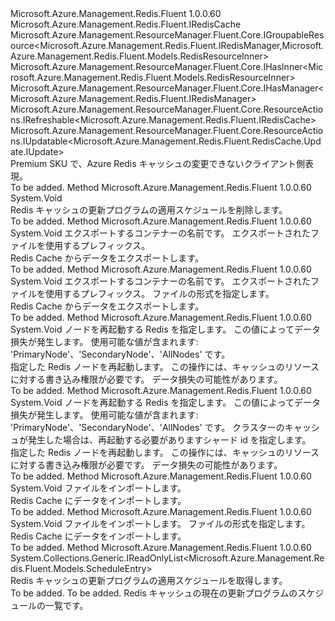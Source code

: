 <Type Name="IRedisCachePremium" FullName="Microsoft.Azure.Management.Redis.Fluent.IRedisCachePremium">
  <TypeSignature Language="C#" Value="public interface IRedisCachePremium : Microsoft.Azure.Management.Redis.Fluent.IRedisCache, Microsoft.Azure.Management.ResourceManager.Fluent.Core.IGroupableResource&lt;Microsoft.Azure.Management.Redis.Fluent.IRedisManager,Microsoft.Azure.Management.Redis.Fluent.Models.RedisResourceInner&gt;, Microsoft.Azure.Management.ResourceManager.Fluent.Core.IHasInner&lt;Microsoft.Azure.Management.Redis.Fluent.Models.RedisResourceInner&gt;, Microsoft.Azure.Management.ResourceManager.Fluent.Core.IHasManager&lt;Microsoft.Azure.Management.Redis.Fluent.IRedisManager&gt;, Microsoft.Azure.Management.ResourceManager.Fluent.Core.ResourceActions.IRefreshable&lt;Microsoft.Azure.Management.Redis.Fluent.IRedisCache&gt;, Microsoft.Azure.Management.ResourceManager.Fluent.Core.ResourceActions.IUpdatable&lt;Microsoft.Azure.Management.Redis.Fluent.RedisCache.Update.IUpdate&gt;" />
  <TypeSignature Language="ILAsm" Value=".class public interface auto ansi abstract IRedisCachePremium implements class Microsoft.Azure.Management.Redis.Fluent.IRedisCache, class Microsoft.Azure.Management.ResourceManager.Fluent.Core.IGroupableResource`2&lt;class Microsoft.Azure.Management.Redis.Fluent.IRedisManager, class Microsoft.Azure.Management.Redis.Fluent.Models.RedisResourceInner&gt;, class Microsoft.Azure.Management.ResourceManager.Fluent.Core.IHasId, class Microsoft.Azure.Management.ResourceManager.Fluent.Core.IHasInner`1&lt;class Microsoft.Azure.Management.Redis.Fluent.Models.RedisResourceInner&gt;, class Microsoft.Azure.Management.ResourceManager.Fluent.Core.IHasManager`1&lt;class Microsoft.Azure.Management.Redis.Fluent.IRedisManager&gt;, class Microsoft.Azure.Management.ResourceManager.Fluent.Core.IHasName, class Microsoft.Azure.Management.ResourceManager.Fluent.Core.IHasResourceGroup, class Microsoft.Azure.Management.ResourceManager.Fluent.Core.IResource, class Microsoft.Azure.Management.ResourceManager.Fluent.Core.ResourceActions.IIndexable, class Microsoft.Azure.Management.ResourceManager.Fluent.Core.ResourceActions.IRefreshable`1&lt;class Microsoft.Azure.Management.Redis.Fluent.IRedisCache&gt;, class Microsoft.Azure.Management.ResourceManager.Fluent.Core.ResourceActions.IUpdatable`1&lt;class Microsoft.Azure.Management.Redis.Fluent.RedisCache.Update.IUpdate&gt;" />
  <TypeSignature Language="DocId" Value="T:Microsoft.Azure.Management.Redis.Fluent.IRedisCachePremium" />
  <TypeSignature Language="VB.NET" Value="Public Interface IRedisCachePremium&#xA;Implements IGroupableResource(Of IRedisManager, RedisResourceInner), IHasInner(Of RedisResourceInner), IHasManager(Of IRedisManager), IRedisCache, IRefreshable(Of IRedisCache), IUpdatable(Of IUpdate)" />
  <TypeSignature Language="F#" Value="type IRedisCachePremium = interface&#xA;    interface IRedisCache&#xA;    interface IGroupableResource&lt;IRedisManager, RedisResourceInner&gt;&#xA;    interface IResource&#xA;    interface IIndexable&#xA;    interface IHasId&#xA;    interface IHasName&#xA;    interface IHasResourceGroup&#xA;    interface IHasManager&lt;IRedisManager&gt;&#xA;    interface IHasInner&lt;RedisResourceInner&gt;&#xA;    interface IRefreshable&lt;IRedisCache&gt;&#xA;    interface IUpdatable&lt;IUpdate&gt;" />
  <AssemblyInfo>
    <AssemblyName>Microsoft.Azure.Management.Redis.Fluent</AssemblyName>
    <AssemblyVersion>1.0.0.60</AssemblyVersion>
  </AssemblyInfo>
  <Interfaces>
    <Interface>
      <InterfaceName>Microsoft.Azure.Management.Redis.Fluent.IRedisCache</InterfaceName>
    </Interface>
    <Interface>
      <InterfaceName>Microsoft.Azure.Management.ResourceManager.Fluent.Core.IGroupableResource&lt;Microsoft.Azure.Management.Redis.Fluent.IRedisManager,Microsoft.Azure.Management.Redis.Fluent.Models.RedisResourceInner&gt;</InterfaceName>
    </Interface>
    <Interface>
      <InterfaceName>Microsoft.Azure.Management.ResourceManager.Fluent.Core.IHasInner&lt;Microsoft.Azure.Management.Redis.Fluent.Models.RedisResourceInner&gt;</InterfaceName>
    </Interface>
    <Interface>
      <InterfaceName>Microsoft.Azure.Management.ResourceManager.Fluent.Core.IHasManager&lt;Microsoft.Azure.Management.Redis.Fluent.IRedisManager&gt;</InterfaceName>
    </Interface>
    <Interface>
      <InterfaceName>Microsoft.Azure.Management.ResourceManager.Fluent.Core.ResourceActions.IRefreshable&lt;Microsoft.Azure.Management.Redis.Fluent.IRedisCache&gt;</InterfaceName>
    </Interface>
    <Interface>
      <InterfaceName>Microsoft.Azure.Management.ResourceManager.Fluent.Core.ResourceActions.IUpdatable&lt;Microsoft.Azure.Management.Redis.Fluent.RedisCache.Update.IUpdate&gt;</InterfaceName>
    </Interface>
  </Interfaces>
  <Docs>
    <summary>
            Premium SKU で、Azure Redis キャッシュの変更できないクライアント側表現。
            </summary>
    <remarks>To be added.</remarks>
  </Docs>
  <Members>
    <Member MemberName="DeletePatchSchedule">
      <MemberSignature Language="C#" Value="public void DeletePatchSchedule ();" />
      <MemberSignature Language="ILAsm" Value=".method public hidebysig newslot virtual instance void DeletePatchSchedule() cil managed" />
      <MemberSignature Language="DocId" Value="M:Microsoft.Azure.Management.Redis.Fluent.IRedisCachePremium.DeletePatchSchedule" />
      <MemberSignature Language="VB.NET" Value="Public Sub DeletePatchSchedule ()" />
      <MemberSignature Language="F#" Value="abstract member DeletePatchSchedule : unit -&gt; unit" Usage="iRedisCachePremium.DeletePatchSchedule " />
      <MemberType>Method</MemberType>
      <AssemblyInfo>
        <AssemblyName>Microsoft.Azure.Management.Redis.Fluent</AssemblyName>
        <AssemblyVersion>1.0.0.60</AssemblyVersion>
      </AssemblyInfo>
      <ReturnValue>
        <ReturnType>System.Void</ReturnType>
      </ReturnValue>
      <Parameters />
      <Docs>
        <summary>
            Redis キャッシュの更新プログラムの適用スケジュールを削除します。
            </summary>
        <remarks>To be added.</remarks>
      </Docs>
    </Member>
    <Member MemberName="ExportData">
      <MemberSignature Language="C#" Value="public void ExportData (string containerSASUrl, string prefix);" />
      <MemberSignature Language="ILAsm" Value=".method public hidebysig newslot virtual instance void ExportData(string containerSASUrl, string prefix) cil managed" />
      <MemberSignature Language="DocId" Value="M:Microsoft.Azure.Management.Redis.Fluent.IRedisCachePremium.ExportData(System.String,System.String)" />
      <MemberSignature Language="VB.NET" Value="Public Sub ExportData (containerSASUrl As String, prefix As String)" />
      <MemberSignature Language="F#" Value="abstract member ExportData : string * string -&gt; unit" Usage="iRedisCachePremium.ExportData (containerSASUrl, prefix)" />
      <MemberType>Method</MemberType>
      <AssemblyInfo>
        <AssemblyName>Microsoft.Azure.Management.Redis.Fluent</AssemblyName>
        <AssemblyVersion>1.0.0.60</AssemblyVersion>
      </AssemblyInfo>
      <ReturnValue>
        <ReturnType>System.Void</ReturnType>
      </ReturnValue>
      <Parameters>
        <Parameter Name="containerSASUrl" Type="System.String" />
        <Parameter Name="prefix" Type="System.String" />
      </Parameters>
      <Docs>
        <param name="containerSASUrl">エクスポートするコンテナーの名前です。</param>
        <param name="prefix">エクスポートされたファイルを使用するプレフィックス。</param>
        <summary>
            Redis Cache からデータをエクスポートします。
            </summary>
        <remarks>To be added.</remarks>
      </Docs>
    </Member>
    <Member MemberName="ExportData">
      <MemberSignature Language="C#" Value="public void ExportData (string containerSASUrl, string prefix, string fileFormat);" />
      <MemberSignature Language="ILAsm" Value=".method public hidebysig newslot virtual instance void ExportData(string containerSASUrl, string prefix, string fileFormat) cil managed" />
      <MemberSignature Language="DocId" Value="M:Microsoft.Azure.Management.Redis.Fluent.IRedisCachePremium.ExportData(System.String,System.String,System.String)" />
      <MemberSignature Language="VB.NET" Value="Public Sub ExportData (containerSASUrl As String, prefix As String, fileFormat As String)" />
      <MemberSignature Language="F#" Value="abstract member ExportData : string * string * string -&gt; unit" Usage="iRedisCachePremium.ExportData (containerSASUrl, prefix, fileFormat)" />
      <MemberType>Method</MemberType>
      <AssemblyInfo>
        <AssemblyName>Microsoft.Azure.Management.Redis.Fluent</AssemblyName>
        <AssemblyVersion>1.0.0.60</AssemblyVersion>
      </AssemblyInfo>
      <ReturnValue>
        <ReturnType>System.Void</ReturnType>
      </ReturnValue>
      <Parameters>
        <Parameter Name="containerSASUrl" Type="System.String" />
        <Parameter Name="prefix" Type="System.String" />
        <Parameter Name="fileFormat" Type="System.String" />
      </Parameters>
      <Docs>
        <param name="containerSASUrl">エクスポートするコンテナーの名前です。</param>
        <param name="prefix">エクスポートされたファイルを使用するプレフィックス。</param>
        <param name="fileFormat">ファイルの形式を指定します。</param>
        <summary>
            Redis Cache からデータをエクスポートします。
            </summary>
        <remarks>To be added.</remarks>
      </Docs>
    </Member>
    <Member MemberName="ForceReboot">
      <MemberSignature Language="C#" Value="public void ForceReboot (string rebootType);" />
      <MemberSignature Language="ILAsm" Value=".method public hidebysig newslot virtual instance void ForceReboot(string rebootType) cil managed" />
      <MemberSignature Language="DocId" Value="M:Microsoft.Azure.Management.Redis.Fluent.IRedisCachePremium.ForceReboot(System.String)" />
      <MemberSignature Language="VB.NET" Value="Public Sub ForceReboot (rebootType As String)" />
      <MemberSignature Language="F#" Value="abstract member ForceReboot : string -&gt; unit" Usage="iRedisCachePremium.ForceReboot rebootType" />
      <MemberType>Method</MemberType>
      <AssemblyInfo>
        <AssemblyName>Microsoft.Azure.Management.Redis.Fluent</AssemblyName>
        <AssemblyVersion>1.0.0.60</AssemblyVersion>
      </AssemblyInfo>
      <ReturnValue>
        <ReturnType>System.Void</ReturnType>
      </ReturnValue>
      <Parameters>
        <Parameter Name="rebootType" Type="System.String" />
      </Parameters>
      <Docs>
        <param name="rebootType">
            ノードを再起動する Redis を指定します。 この値によってデータ損失が発生します。 使用可能な値が含まれます: 'PrimaryNode'、'SecondaryNode'、'AllNodes' です。
            </param>
        <summary>
            指定した Redis ノードを再起動します。 この操作には、キャッシュのリソースに対する書き込み権限が必要です。 データ損失の可能性があります。
            </summary>
        <remarks>To be added.</remarks>
      </Docs>
    </Member>
    <Member MemberName="ForceReboot">
      <MemberSignature Language="C#" Value="public void ForceReboot (string rebootType, int shardId);" />
      <MemberSignature Language="ILAsm" Value=".method public hidebysig newslot virtual instance void ForceReboot(string rebootType, int32 shardId) cil managed" />
      <MemberSignature Language="DocId" Value="M:Microsoft.Azure.Management.Redis.Fluent.IRedisCachePremium.ForceReboot(System.String,System.Int32)" />
      <MemberSignature Language="VB.NET" Value="Public Sub ForceReboot (rebootType As String, shardId As Integer)" />
      <MemberSignature Language="F#" Value="abstract member ForceReboot : string * int -&gt; unit" Usage="iRedisCachePremium.ForceReboot (rebootType, shardId)" />
      <MemberType>Method</MemberType>
      <AssemblyInfo>
        <AssemblyName>Microsoft.Azure.Management.Redis.Fluent</AssemblyName>
        <AssemblyVersion>1.0.0.60</AssemblyVersion>
      </AssemblyInfo>
      <ReturnValue>
        <ReturnType>System.Void</ReturnType>
      </ReturnValue>
      <Parameters>
        <Parameter Name="rebootType" Type="System.String" />
        <Parameter Name="shardId" Type="System.Int32" />
      </Parameters>
      <Docs>
        <param name="rebootType">
            ノードを再起動する Redis を指定します。 この値によってデータ損失が発生します。 使用可能な値が含まれます: 'PrimaryNode'、'SecondaryNode'、'AllNodes' です。
            </param>
        <param name="shardId">クラスターのキャッシュが発生した場合は、再起動する必要がありますシャード id を指定します。</param>
        <summary>
            指定した Redis ノードを再起動します。 この操作には、キャッシュのリソースに対する書き込み権限が必要です。 データ損失の可能性があります。
            </summary>
        <remarks>To be added.</remarks>
      </Docs>
    </Member>
    <Member MemberName="ImportData">
      <MemberSignature Language="C#" Value="public void ImportData (System.Collections.Generic.IList&lt;string&gt; files);" />
      <MemberSignature Language="ILAsm" Value=".method public hidebysig newslot virtual instance void ImportData(class System.Collections.Generic.IList`1&lt;string&gt; files) cil managed" />
      <MemberSignature Language="DocId" Value="M:Microsoft.Azure.Management.Redis.Fluent.IRedisCachePremium.ImportData(System.Collections.Generic.IList{System.String})" />
      <MemberSignature Language="VB.NET" Value="Public Sub ImportData (files As IList(Of String))" />
      <MemberSignature Language="F#" Value="abstract member ImportData : System.Collections.Generic.IList&lt;string&gt; -&gt; unit" Usage="iRedisCachePremium.ImportData files" />
      <MemberType>Method</MemberType>
      <AssemblyInfo>
        <AssemblyName>Microsoft.Azure.Management.Redis.Fluent</AssemblyName>
        <AssemblyVersion>1.0.0.60</AssemblyVersion>
      </AssemblyInfo>
      <ReturnValue>
        <ReturnType>System.Void</ReturnType>
      </ReturnValue>
      <Parameters>
        <Parameter Name="files" Type="System.Collections.Generic.IList&lt;System.String&gt;" />
      </Parameters>
      <Docs>
        <param name="files">ファイルをインポートします。</param>
        <summary>
            Redis Cache にデータをインポートします。
            </summary>
        <remarks>To be added.</remarks>
      </Docs>
    </Member>
    <Member MemberName="ImportData">
      <MemberSignature Language="C#" Value="public void ImportData (System.Collections.Generic.IList&lt;string&gt; files, string fileFormat);" />
      <MemberSignature Language="ILAsm" Value=".method public hidebysig newslot virtual instance void ImportData(class System.Collections.Generic.IList`1&lt;string&gt; files, string fileFormat) cil managed" />
      <MemberSignature Language="DocId" Value="M:Microsoft.Azure.Management.Redis.Fluent.IRedisCachePremium.ImportData(System.Collections.Generic.IList{System.String},System.String)" />
      <MemberSignature Language="VB.NET" Value="Public Sub ImportData (files As IList(Of String), fileFormat As String)" />
      <MemberSignature Language="F#" Value="abstract member ImportData : System.Collections.Generic.IList&lt;string&gt; * string -&gt; unit" Usage="iRedisCachePremium.ImportData (files, fileFormat)" />
      <MemberType>Method</MemberType>
      <AssemblyInfo>
        <AssemblyName>Microsoft.Azure.Management.Redis.Fluent</AssemblyName>
        <AssemblyVersion>1.0.0.60</AssemblyVersion>
      </AssemblyInfo>
      <ReturnValue>
        <ReturnType>System.Void</ReturnType>
      </ReturnValue>
      <Parameters>
        <Parameter Name="files" Type="System.Collections.Generic.IList&lt;System.String&gt;" />
        <Parameter Name="fileFormat" Type="System.String" />
      </Parameters>
      <Docs>
        <param name="files">ファイルをインポートします。</param>
        <param name="fileFormat">ファイルの形式を指定します。</param>
        <summary>
            Redis Cache にデータをインポートします。
            </summary>
        <remarks>To be added.</remarks>
      </Docs>
    </Member>
    <Member MemberName="ListPatchSchedules">
      <MemberSignature Language="C#" Value="public System.Collections.Generic.IReadOnlyList&lt;Microsoft.Azure.Management.Redis.Fluent.Models.ScheduleEntry&gt; ListPatchSchedules ();" />
      <MemberSignature Language="ILAsm" Value=".method public hidebysig newslot virtual instance class System.Collections.Generic.IReadOnlyList`1&lt;class Microsoft.Azure.Management.Redis.Fluent.Models.ScheduleEntry&gt; ListPatchSchedules() cil managed" />
      <MemberSignature Language="DocId" Value="M:Microsoft.Azure.Management.Redis.Fluent.IRedisCachePremium.ListPatchSchedules" />
      <MemberSignature Language="VB.NET" Value="Public Function ListPatchSchedules () As IReadOnlyList(Of ScheduleEntry)" />
      <MemberSignature Language="F#" Value="abstract member ListPatchSchedules : unit -&gt; System.Collections.Generic.IReadOnlyList&lt;Microsoft.Azure.Management.Redis.Fluent.Models.ScheduleEntry&gt;" Usage="iRedisCachePremium.ListPatchSchedules " />
      <MemberType>Method</MemberType>
      <AssemblyInfo>
        <AssemblyName>Microsoft.Azure.Management.Redis.Fluent</AssemblyName>
        <AssemblyVersion>1.0.0.60</AssemblyVersion>
      </AssemblyInfo>
      <ReturnValue>
        <ReturnType>System.Collections.Generic.IReadOnlyList&lt;Microsoft.Azure.Management.Redis.Fluent.Models.ScheduleEntry&gt;</ReturnType>
      </ReturnValue>
      <Parameters />
      <Docs>
        <summary>
            Redis キャッシュの更新プログラムの適用スケジュールを取得します。
            </summary>
        <returns>To be added.</returns>
        <remarks>To be added.</remarks>
        <return>Redis キャッシュの現在の更新プログラムのスケジュールの一覧です。</return>
      </Docs>
    </Member>
  </Members>
</Type>